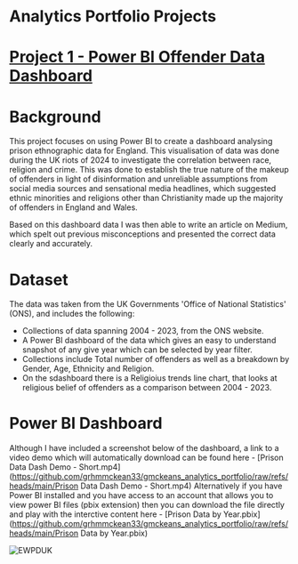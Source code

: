 # Analytics Portfolio Projects

# [Project 1 - Power BI Offender Data Dashboard](https://grhmmckean33.github.io/gmckeans_analytics_portfolio/)

# Background
This project focuses on using Power BI to create a dashboard analysing prison ethnographic data for England. This visualisation of data was done during the UK riots of 2024 to investigate the correlation between race, religion and crime. This was done to establish the true nature of the makeup of offenders in light of disinformation and unreliable assumptions from social media sources and sensational media headlines, which suggested ethnic minorities and religions other than Christianity made up the majority of offenders in England and Wales.

Based on this dashboard data I was then able to write an article on Medium, which spelt out previous misconceptions and presented the correct data clearly and accurately.

# Dataset 
The data was taken from the UK Governments 'Office of National Statistics' (ONS), and includes the following:

- Collections of data spanning 2004 - 2023, from the ONS website.
- A Power BI dashboard of the data which gives an easy to understand snapshot of any give year which can be selected by year filter.
- Collections include Total number of offenders as well as a breakdown by Gender, Age, Ethnicity and Religion.
- On the sdashboard there is a Religioius trends line chart, that looks at religious belief of offenders as a comparison between 2004 - 2023.

# Power BI Dashboard
Although I have included a screenshot below of the dashboard, a link to a video demo which will automatically download can be found here - [Prison Data Dash Demo - Short.mp4](https://github.com/grhmmckean33/gmckeans_analytics_portfolio/raw/refs/heads/main/Prison Data Dash Demo - Short.mp4)
Alternatively if you have Power BI installed and you have access to an account that allows you to view power BI files (pbix extension) then you can download the file directly and play with the interctive content here - [Prison Data by Year.pbix](https://github.com/grhmmckean33/gmckeans_analytics_portfolio/raw/refs/heads/main/Prison Data by Year.pbix)

![EWPDUK](https://github.com/user-attachments/assets/8a5f30af-f841-4750-81d2-739eb6b1e461)
